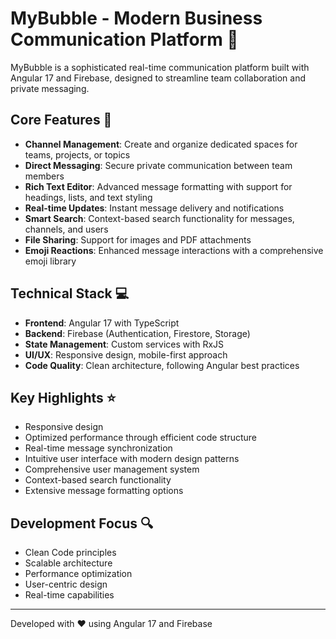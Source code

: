 # MyBubble - Modern Business Communication Platform 🚀

MyBubble is a sophisticated real-time communication platform built with Angular 17 and Firebase, designed to streamline team collaboration and private messaging. 

## Core Features 🎯

- **Channel Management**: Create and organize dedicated spaces for teams, projects, or topics
- **Direct Messaging**: Secure private communication between team members
- **Rich Text Editor**: Advanced message formatting with support for headings, lists, and text styling
- **Real-time Updates**: Instant message delivery and notifications
- **Smart Search**: Context-based search functionality for messages, channels, and users
- **File Sharing**: Support for images and PDF attachments
- **Emoji Reactions**: Enhanced message interactions with a comprehensive emoji library

## Technical Stack 💻

- **Frontend**: Angular 17 with TypeScript
- **Backend**: Firebase (Authentication, Firestore, Storage)
- **State Management**: Custom services with RxJS
- **UI/UX**: Responsive design, mobile-first approach
- **Code Quality**: Clean architecture, following Angular best practices

## Key Highlights ⭐

- Responsive design
- Optimized performance through efficient code structure
- Real-time message synchronization
- Intuitive user interface with modern design patterns
- Comprehensive user management system
- Context-based search functionality
- Extensive message formatting options

## Development Focus 🔍

- Clean Code principles
- Scalable architecture
- Performance optimization
- User-centric design
- Real-time capabilities

---
Developed with ❤️ using Angular 17 and Firebase
